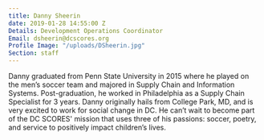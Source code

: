 ```yaml
---
title: Danny Sheerin
date: 2019-01-28 14:55:00 Z
Details: Development Operations Coordinator
Email: dsheerin@dcscores.org
Profile Image: "/uploads/DSheerin.jpg"
Section: staff
---
```


Danny graduated from Penn State University in 2015 where he played on the men’s soccer team and majored in Supply Chain and Information Systems. Post-graduation, he worked in Philadelphia as a Supply Chain Specialist for 3 years. Danny originally hails from College Park, MD, and is very excited to work for social change in DC. He can’t wait to become part of the DC SCORES' mission that uses three of his passions: soccer, poetry, and service to positively impact children’s lives.